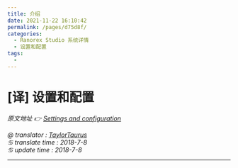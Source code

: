 ```yaml
---
title: 介绍
date: 2021-11-22 16:10:42
permalink: /pages/d75d8f/
categories:
  - Ranorex Studio 系统详情
  - 设置和配置
tags:
  - 
---
```

# [译] 设置和配置  

*原文地址 👉 [Settings and configuration][0]*

*@ translator : [TaylorTaurus](https://github.com/taylortaurus)*    
*♋ translate time : 2018-7-8*    
*♋ update time : 2018-7-8*  

---

[0]: https://www.ranorex.com/help/latest/ranorex-studio-system-details/settings-configuration/introduction/